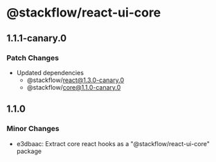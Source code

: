 # @stackflow/react-ui-core

## 1.1.1-canary.0

### Patch Changes

- Updated dependencies
  - @stackflow/react@1.3.0-canary.0
  - @stackflow/core@1.1.0-canary.0

## 1.1.0

### Minor Changes

- e3dbaac: Extract core react hooks as a "@stackflow/react-ui-core" package

